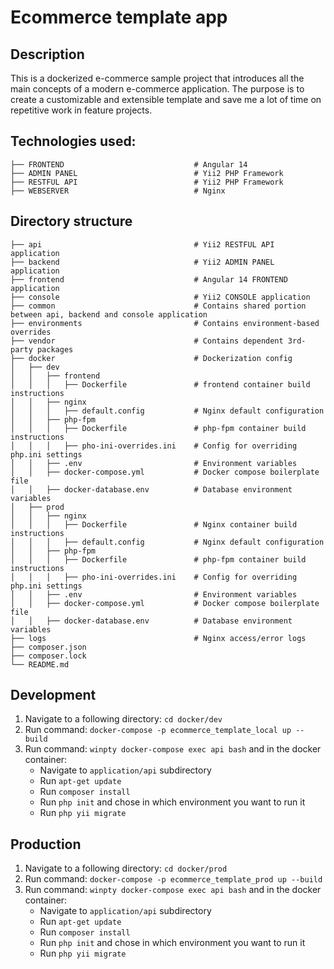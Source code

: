 Ecommerce template app
============================

## Description

This is a dockerized e-commerce sample project that introduces all the main concepts of a modern e-commerce application.
The purpose is to create a customizable and extensible template and save me a lot of time on repetitive work in feature projects.

## Technologies used:

    ├── FRONTEND                             # Angular 14
    ├── ADMIN PANEL                          # Yii2 PHP Framework
    ├── RESTFUL API                          # Yii2 PHP Framework
    ├── WEBSERVER                            # Nginx

## Directory structure

    ├── api                                  # Yii2 RESTFUL API application
    ├── backend                              # Yii2 ADMIN PANEL application
    ├── frontend                             # Angular 14 FRONTEND application
    ├── console                              # Yii2 CONSOLE application
    ├── common                               # Contains shared portion between api, backend and console application
    ├── environments                         # Contains environment-based overrides
    ├── vendor                               # Contains dependent 3rd-party packages
    ├── docker                               # Dockerization config
    │   ├── dev
    │   │   ├── frontend
    │   │   │   ├── Dockerfile               # frontend container build instructions
    │   │   ├── nginx                        
    │   │   │   ├── default.config           # Nginx default configuration
    │   │   ├── php-fpm
    │   │   │   ├── Dockerfile               # php-fpm container build instructions
    │   │   │   ├── pho-ini-overrides.ini    # Config for overriding php.ini settings
    │   │   ├── .env                         # Environment variables
    │   │   ├── docker-compose.yml           # Docker compose boilerplate file
    │   │   ├── docker-database.env          # Database environment variables
    │   ├── prod
    │   │   ├── nginx                        
    │   │   │   ├── Dockerfile               # Nginx container build instructions
    │   │   │   ├── default.config           # Nginx default configuration
    │   │   ├── php-fpm
    │   │   │   ├── Dockerfile               # php-fpm container build instructions
    │   │   │   ├── pho-ini-overrides.ini    # Config for overriding php.ini settings
    │   │   ├── .env                         # Environment variables
    │   │   ├── docker-compose.yml           # Docker compose boilerplate file
    │   │   ├── docker-database.env          # Database environment variables
    ├── logs                                 # Nginx access/error logs
    ├── composer.json
    ├── composer.lock
    └── README.md

## Development

1. Navigate to a following directory: `cd docker/dev`
2. Run command: `docker-compose -p ecommerce_template_local up --build`
3. Run command: `winpty docker-compose exec api bash` and in the docker container:
   - Navigate to `application/api` subdirectory
   - Run `apt-get update`
   - Run `composer install`
   - Run `php init` and chose in which environment you want to run it
   - Run `php yii migrate`

## Production

1. Navigate to a following directory: `cd docker/prod`
2. Run command: `docker-compose -p ecommerce_template_prod up --build`
3. Run command: `winpty docker-compose exec api bash` and in the docker container:
   - Navigate to `application/api` subdirectory
   - Run `apt-get update`
   - Run `composer install`
   - Run `php init` and chose in which environment you want to run it
   - Run `php yii migrate`

